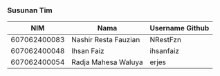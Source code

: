 ### Susunan Tim

| NIM          | Nama                 | Username Github |
| ------------ | -------------------- | --------------- |
| 607062400083 | Nashir Resta Fauzian | NRestFzn        |
| 607062400048 | Ihsan Faiz           | ihsanfaiz       |
| 607062400054 | Radja Mahesa Waluya  | erjes           |
